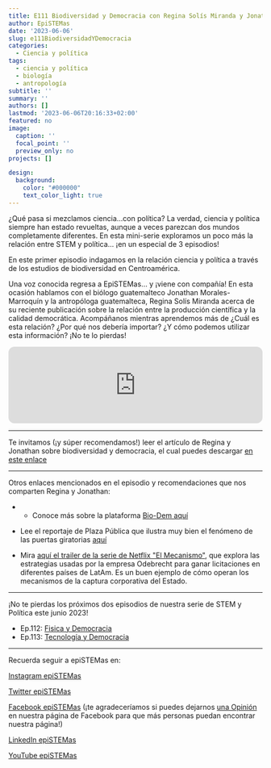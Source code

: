 ```yaml
---
title: E111 Biodiversidad y Democracia con Regina Solís Miranda y Jonathan Morales-Marroquín
author: EpiSTEMas
date: '2023-06-06'
slug: e111BiodiversidadYDemocracia
categories:
  - Ciencia y política
tags:
  - ciencia y política
  - biología
  - antropología
subtitle: ''
summary: ''
authors: []
lastmod: '2023-06-06T20:16:33+02:00'
featured: no
image:
  caption: ''
  focal_point: ''
  preview_only: no
projects: []

design:
  background:
    color: "#000000"
    text_color_light: true
---
```



¿Qué pasa si mezclamos ciencia…con política? La verdad, ciencia y política siempre han estado revueltas, aunque a veces parezcan dos mundos completamente diferentes. En esta mini-serie exploramos un poco más la relación entre STEM y política… ¡en un especial de 3 episodios! 

En este primer episodio indagamos en la relación ciencia y política a través de los estudios de biodiversidad en Centroamérica. 

Una voz conocida regresa a EpiSTEMas… y ¡viene con compañía! En esta ocasión hablamos con el biólogo guatemalteco Jonathan Morales-Marroquín y la antropóloga guatemalteca, Regina Solís Miranda acerca de su reciente publicación sobre la relación entre la producción científica y la calidad democrática. Acompáñanos mientras aprendemos más de ¿Cuál es esta relación? ¿Por qué nos debería importar? ¿Y cómo podemos utilizar esta información? ¡No te lo pierdas!

<iframe style="border-radius:12px" src="https://open.spotify.com/embed/episode/0sn662QxCsOx8wxXK4J8KI?utm_source=generator&theme=0" width="100%" height="152" frameBorder="0" allowfullscreen="" allow="autoplay; clipboard-write; encrypted-media; fullscreen; picture-in-picture" loading="lazy"></iframe>

- - - - -

Te invitamos (¡y súper recomendamos!) leer el artículo de Regina y Jonathan sobre biodiversidad y democracia, el cual puedes descargar [en este enlace](https://www.frontiersin.org/articles/10.3389/frma.2022.898818/full)

- - - - -

Otros enlaces mencionados en el episodio y recomendaciones que nos comparten Regina y Jonathan:

- - Conoce más sobre la plataforma [Bio-Dem aquí](https://onlinelibrary.wiley.com/doi/full/10.1111/jbi.14256)

- Lee el reportaje de Plaza Pública que ilustra muy bien el fenómeno de las puertas giratorias [aquí](https://www.plazapublica.com.gt/content/empresarios-con-poder-58-instancias-del-estado-en-las-que-las-camaras-tienen-voz-y-voto)


- Mira [aquí el trailer de la serie de Netflix "El Mecanismo"](https://youtu.be/rXg9diXxlFk), que explora las estrategias usadas por la empresa Odebrecht para ganar licitaciones en diferentes países de LatAm. Es un buen ejemplo de cómo operan los mecanismos de la captura corporativa del Estado.

- - - - -

¡No te pierdas los próximos dos episodios de nuestra serie de STEM y Política este junio 2023!

- Ep.112: [Fisica y Democracia](https://www.epistemas.com/post/e112fisicaydemocracia/)
- Ep.113: [Tecnología y Democracia](https://www.epistemas.com/post/e113tecnologiaydemocracia/) 

- - - - -

Recuerda seguir a epiSTEMas en:

[Instagram epiSTEMas](https://www.instagram.com/epistemas/)  

[Twitter epiSTEMas](https://twitter.com/epiSTEMas_Pod)

[Facebook epiSTEMas](https://www.facebook.com/epiSTEMasPod) (¡te agradeceríamos si puedes dejarnos [una Opinión](https://www.facebook.com/epiSTEMasPod/reviews/) en nuestra página de Facebook para que más personas puedan encontrar nuestra página!)

[LinkedIn epiSTEMas](https://www.linkedin.com/company/epistemas-podcast/)

[YouTube epiSTEMas](https://www.youtube.com/@epistemaspodcast)